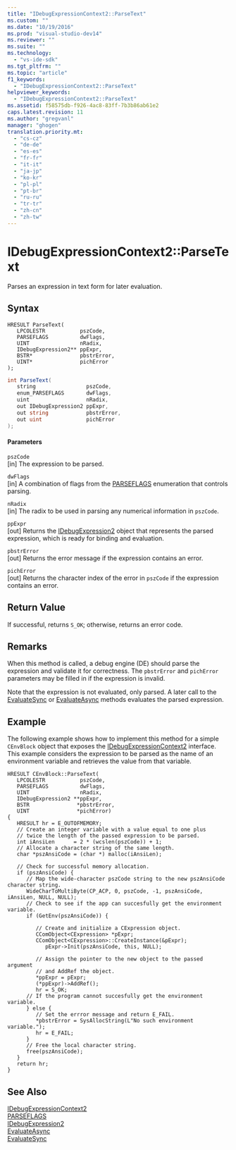 ```yaml
---
title: "IDebugExpressionContext2::ParseText"
ms.custom: ""
ms.date: "10/19/2016"
ms.prod: "visual-studio-dev14"
ms.reviewer: ""
ms.suite: ""
ms.technology: 
  - "vs-ide-sdk"
ms.tgt_pltfrm: ""
ms.topic: "article"
f1_keywords: 
  - "IDebugExpressionContext2::ParseText"
helpviewer_keywords: 
  - "IDebugExpressionContext2::ParseText"
ms.assetid: f58575db-f926-4ac8-83ff-7b3b86ab61e2
caps.latest.revision: 11
ms.author: "gregvanl"
manager: "ghogen"
translation.priority.mt: 
  - "cs-cz"
  - "de-de"
  - "es-es"
  - "fr-fr"
  - "it-it"
  - "ja-jp"
  - "ko-kr"
  - "pl-pl"
  - "pt-br"
  - "ru-ru"
  - "tr-tr"
  - "zh-cn"
  - "zh-tw"
---
```

# IDebugExpressionContext2::ParseText
Parses an expression in text form for later evaluation.  
  
## Syntax  
  
```cpp#  
HRESULT ParseText(   
   LPCOLESTR           pszCode,  
   PARSEFLAGS          dwFlags,  
   UINT                nRadix,  
   IDebugExpression2** ppExpr,  
   BSTR*               pbstrError,  
   UINT*               pichError  
);  
```  
  
```c#  
int ParseText(   
   string                pszCode,  
   enum_PARSEFLAGS       dwFlags,  
   uint                  nRadix,  
   out IDebugExpression2 ppExpr,  
   out string            pbstrError,  
   out uint              pichError  
);  
```  
  
#### Parameters  
 `pszCode`  
 [in] The expression to be parsed.  
  
 `dwFlags`  
 [in] A combination of flags from the [PARSEFLAGS](../extensibility-debugger-reference/parseflags.md) enumeration that controls parsing.  
  
 `nRadix`  
 [in] The radix to be used in parsing any numerical information in `pszCode`.  
  
 `ppExpr`  
 [out] Returns the [IDebugExpression2](../extensibility-debugger-reference/idebugexpression2.md) object that represents the parsed expression, which is ready for binding and evaluation.  
  
 `pbstrError`  
 [out] Returns the error message if the expression contains an error.  
  
 `pichError`  
 [out] Returns the character index of the error in `pszCode` if the expression contains an error.  
  
## Return Value  
 If successful, returns `S_OK`; otherwise, returns an error code.  
  
## Remarks  
 When this method is called, a debug engine (DE) should parse the expression and validate it for correctness. The `pbstrError` and `pichError` parameters may be filled in if the expression is invalid.  
  
 Note that the expression is not evaluated, only parsed. A later call to the [EvaluateSync](../extensibility-debugger-reference/idebugexpression2--evaluatesync.md) or [EvaluateAsync](../extensibility-debugger-reference/idebugexpression2--evaluateasync.md) methods evaluates the parsed expression.  
  
## Example  
 The following example shows how to implement this method for a simple `CEnvBlock` object that exposes the [IDebugExpressionContext2](../extensibility-debugger-reference/idebugexpressioncontext2.md) interface. This example considers the expression to be parsed as the name of an environment variable and retrieves the value from that variable.  
  
```cpp#  
HRESULT CEnvBlock::ParseText(  
   LPCOLESTR           pszCode,  
   PARSEFLAGS          dwFlags,  
   UINT                nRadix,  
   IDebugExpression2 **ppExpr,  
   BSTR               *pbstrError,  
   UINT               *pichError)  
{  
   HRESULT hr = E_OUTOFMEMORY;    
   // Create an integer variable with a value equal to one plus    
   // twice the length of the passed expression to be parsed.    
   int iAnsiLen      = 2 * (wcslen(pszCode)) + 1;    
   // Allocate a character string of the same length.    
   char *pszAnsiCode = (char *) malloc(iAnsiLen);    
  
   // Check for successful memory allocation.    
   if (pszAnsiCode) {    
      // Map the wide-character pszCode string to the new pszAnsiCode character string.    
      WideCharToMultiByte(CP_ACP, 0, pszCode, -1, pszAnsiCode, iAnsiLen, NULL, NULL);    
      // Check to see if the app can succesfully get the environment variable.    
      if (GetEnv(pszAnsiCode)) {    
  
         // Create and initialize a CExpression object.    
         CComObject<CExpression> *pExpr;    
         CComObject<CExpression>::CreateInstance(&pExpr);    
            pExpr->Init(pszAnsiCode, this, NULL);    
  
         // Assign the pointer to the new object to the passed argument  
         // and AddRef the object.    
         *ppExpr = pExpr;    
         (*ppExpr)->AddRef();    
         hr = S_OK;    
      // If the program cannot succesfully get the environment variable.    
      } else {    
         // Set the errror message and return E_FAIL.    
         *pbstrError = SysAllocString(L"No such environment variable.");    
         hr = E_FAIL;    
      }    
      // Free the local character string.    
      free(pszAnsiCode);    
   }    
   return hr;    
}    
```  
  
## See Also  
 [IDebugExpressionContext2](../extensibility-debugger-reference/idebugexpressioncontext2.md)   
 [PARSEFLAGS](../extensibility-debugger-reference/parseflags.md)   
 [IDebugExpression2](../extensibility-debugger-reference/idebugexpression2.md)   
 [EvaluateAsync](../extensibility-debugger-reference/idebugexpression2--evaluateasync.md)   
 [EvaluateSync](../extensibility-debugger-reference/idebugexpression2--evaluatesync.md)
